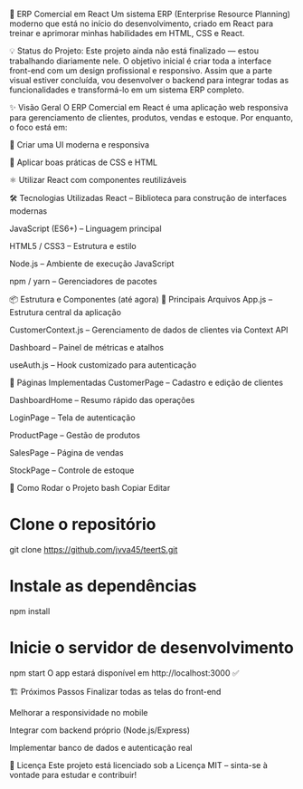 🚀 ERP Comercial em React
Um sistema ERP (Enterprise Resource Planning) moderno que está no início do desenvolvimento, criado em React para treinar e aprimorar minhas habilidades em HTML, CSS e React.

💡 Status do Projeto:
Este projeto ainda não está finalizado — estou trabalhando diariamente nele.
O objetivo inicial é criar toda a interface front-end com um design profissional e responsivo.
Assim que a parte visual estiver concluída, vou desenvolver o backend para integrar todas as funcionalidades e transformá-lo em um sistema ERP completo.

✨ Visão Geral
O ERP Comercial em React é uma aplicação web responsiva para gerenciamento de clientes, produtos, vendas e estoque.
Por enquanto, o foco está em:

📱 Criar uma UI moderna e responsiva

🎨 Aplicar boas práticas de CSS e HTML

⚛️ Utilizar React com componentes reutilizáveis

🛠️ Tecnologias Utilizadas
React – Biblioteca para construção de interfaces modernas

JavaScript (ES6+) – Linguagem principal

HTML5 / CSS3 – Estrutura e estilo

Node.js – Ambiente de execução JavaScript

npm / yarn – Gerenciadores de pacotes

📦 Estrutura e Componentes (até agora)
🔹 Principais Arquivos
App.js – Estrutura central da aplicação

CustomerContext.js – Gerenciamento de dados de clientes via Context API

Dashboard – Painel de métricas e atalhos

useAuth.js – Hook customizado para autenticação

📄 Páginas Implementadas
CustomerPage – Cadastro e edição de clientes

DashboardHome – Resumo rápido das operações

LoginPage – Tela de autenticação

ProductPage – Gestão de produtos

SalesPage – Página de vendas

StockPage – Controle de estoque

🚀 Como Rodar o Projeto
bash
Copiar
Editar
# Clone o repositório
git clone https://github.com/jvva45/teertS.git

# Instale as dependências
npm install

# Inicie o servidor de desenvolvimento
npm start
O app estará disponível em http://localhost:3000 ✅

🏗️ Próximos Passos
 Finalizar todas as telas do front-end

 Melhorar a responsividade no mobile

 Integrar com backend próprio (Node.js/Express)

 Implementar banco de dados e autenticação real

📄 Licença
Este projeto está licenciado sob a Licença MIT – sinta-se à vontade para estudar e contribuir!

